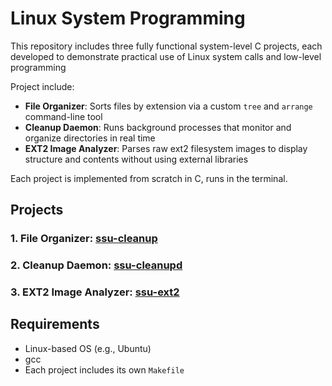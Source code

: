 # Linux System Programming
This repository includes three fully functional system-level C projects, each developed to demonstrate practical use of Linux system calls and low-level programming


Project include:
- **File Organizer**: Sorts files by extension via a custom `tree` and `arrange` command-line tool
- **Cleanup Daemon**: Runs background processes that monitor and organize directories in real time
- **EXT2 Image Analyzer**: Parses raw ext2 filesystem images to display structure and contents without using external libraries


Each project is implemented from scratch in C, runs in the terminal.

## Projects
### 1. File Organizer: [ssu-cleanup](./lsp-p1)

### 2. Cleanup Daemon: [ssu-cleanupd](./lsp-p2)

### 3. EXT2 Image Analyzer: [ssu-ext2](./lsp-p3)

## Requirements
- Linux-based OS (e.g., Ubuntu)
- gcc
- Each project includes its own `Makefile`


